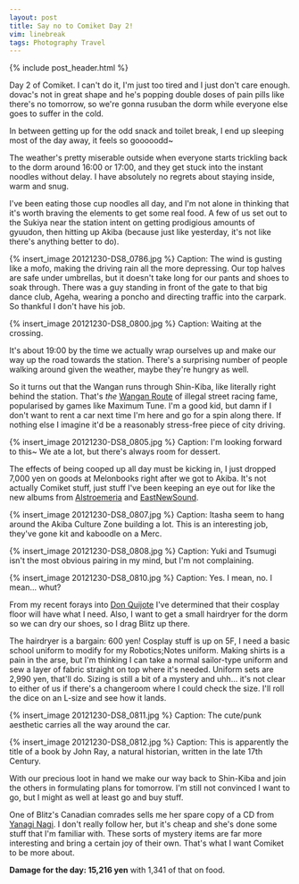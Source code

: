 ```yaml
---
layout: post
title: Say no to Comiket Day 2!
vim: linebreak
tags: Photography Travel
---
```


{% include post_header.html %}

Day 2 of Comiket. I can't do it, I'm just too tired and I just don't care enough. dovac's not in great shape and he's popping double doses of pain pills like there's no tomorrow, so we're gonna rusuban the dorm while everyone else goes to suffer in the cold.

In between getting up for the odd snack and toilet break, I end up sleeping most of the day away, it feels so gooooodd~

The weather's pretty miserable outside when everyone starts trickling back to the dorm around 16:00 or 17:00, and they get stuck into the instant noodles without delay. I have absolutely no regrets about staying inside, warm and snug.

I've been eating those cup noodles all day, and I'm not alone in thinking that it's worth braving the elements to get some real food. A few of us set out to the Sukiya near the station intent on getting prodigious amounts of gyuudon, then hitting up Akiba (because just like yesterday, it's not like there's anything better to do).

{% insert_image 20121230-DS8_0786.jpg %}
Caption: The wind is gusting like a mofo, making the driving rain all the more depressing. Our top halves are safe under umbrellas, but it doesn't take long for our pants and shoes to soak through. There was a guy standing in front of the gate to that big dance club, Ageha, wearing a poncho and directing traffic into the carpark. So thankful I don't have his job.

{% insert_image 20121230-DS8_0800.jpg %}
Caption: Waiting at the crossing.

It's about 19:00 by the time we actually wrap ourselves up and make our way up the road towards the station. There's a surprising number of people walking around given the weather, maybe they're hungry as well.

So it turns out that the Wangan runs through Shin-Kiba, like literally right behind the station. That's *the* [Wangan Route](http://en.wikipedia.org/wiki/Bayshore_Route) of illegal street racing fame, popularised by games like Maximum Tune. I'm a good kid, but damn if I don't want to rent a car next time I'm here and go for a spin along there. If nothing else I imagine it'd be a reasonably stress-free piece of city driving.

{% insert_image 20121230-DS8_0805.jpg %}
Caption: I'm looking forward to this~ We ate a lot, but there's always room for dessert.

The effects of being cooped up all day must be kicking in, I just dropped 7,000 yen on goods at Melonbooks right after we got to Akiba. It's not actually Comiket stuff, just stuff I've been keeping an eye out for like the new albums from [Alstroemeria](http://alst.net/2012/12/22/arcd0039-dominated-dancehall/) and [EastNewSound](http://e-ns.net/discography/ens0023.html).

{% insert_image 20121230-DS8_0807.jpg %}
Caption: Itasha seem to hang around the Akiba Culture Zone building a lot. This is an interesting job, they've gone kit and kaboodle on a Merc.

{% insert_image 20121230-DS8_0808.jpg %}
Caption: Yuki and Tsumugi isn't the most obvious pairing in my mind, but I'm not complaining.

{% insert_image 20121230-DS8_0810.jpg %}
Caption: Yes. I mean, no. I mean... whut?

From my recent forays into [Don Quijote](http://en.wikipedia.org/wiki/Don_Quijote_%28store%29) I've determined that their cosplay floor will have what I need. Also, I want to get a small hairdryer for the dorm so we can dry our shoes, so I drag Blitz up there.

The hairdryer is a bargain: 600 yen! Cosplay stuff is up on 5F, I need a basic school uniform to modify for my Robotics;Notes uniform. Making shirts is a pain in the arse, but I'm thinking I can take a normal sailor-type uniform and sew a layer of fabric straight on top where it's needed. Uniform sets are 2,990 yen, that'll do. Sizing is still a bit of a mystery and uhh... it's not clear to either of us if there's a changeroom where I could check the size. I'll roll the dice on an L-size and see how it lands.

{% insert_image 20121230-DS8_0811.jpg %}
Caption: The cute/punk aesthetic carries all the way around the car.

{% insert_image 20121230-DS8_0812.jpg %}
Caption: This is apparently the title of a book by John Ray, a natural historian, written in the late 17th Century.

With our precious loot in hand we make our way back to Shin-Kiba and join the others in formulating plans for tomorrow. I'm still not convinced I want to go, but I might as well at least go and buy stuff.

One of Blitz's Canadian comrades sells me her spare copy of a CD from [Yanagi Nagi](http://www.tamstarrecords.jp/release/2012_yanaginagi.html). I don't really follow her, but it's cheap and she's done some stuff that I'm familiar with. These sorts of mystery items are far more interesting and bring a certain joy of their own. That's what I want Comiket to be more about.


**Damage for the day: 15,216 yen** with 1,341 of that on food.

